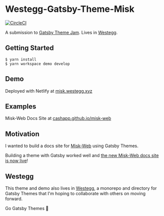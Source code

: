 # Westegg-Gatsby-Theme-Misk

[![CircleCI](https://circleci.com/gh/adrw/gatsby-theme-jam-example.svg?style=svg)](https://circleci.com/gh/adrw/gatsby-theme-jam-example)

A submission to [Gatsby Theme Jam](https://themejam.gatsbyjs.org/). Lives in [Westegg](https://github.com/westegg/westegg).

## Getting Started
```
$ yarn install
$ yarn workspace demo develop
```

## Demo

Deployed with Netlify at [misk.westegg.xyz](https://misk.westegg.xyz/)

## Examples

Misk-Web Docs Site at [cashapp.github.io/misk-web](https://cashapp.github.io/misk-web/)

## Motivation

I wanted to build a docs site for [Misk-Web](https://github.com/cashapp/misk-web) using Gatsby Themes. 

Building a theme with Gatsby worked well and [the new Misk-Web docs site is now live](https://cashapp.github.io/misk-web/)!

## Westegg

This theme and demo also lives in [Westegg](https://github.com/westegg/westegg), a monorepo and directory for Gatsby Themes that I'm hoping to collaborate with others on moving forward.

Go Gatsby Themes 🎉